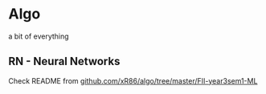 # Algo
a bit of everything
  
  
## RN - Neural Networks

Check README from [github.com/xR86/algo/tree/master/FII-year3sem1-ML](https://github.com/xR86/algo/tree/master/FII-year3sem1-ML)
